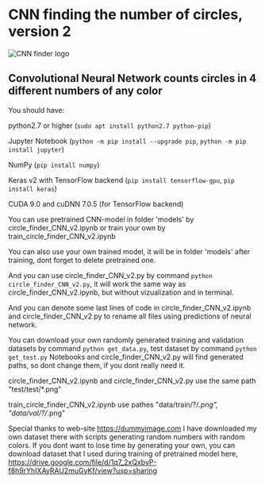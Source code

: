 # CNN finding the number of circles, version 2
![CNN finder logo](https://raw.githubusercontent.com/vadimfedulov321/CNN-finding-the-number-of-circles-v2/master/logo/index.png)
## Convolutional Neural Network counts circles in 4 different numbers of any color

You should have:

python2.7 or higher (`sudo apt install python2.7 python-pip`)

Jupyter Notebook (`python -m pip install --upgrade pip`, `python -m pip install jupyter`)

NumPy (`pip install numpy`)

Keras v2 with TensorFlow backend (`pip install tensorflow-gpu`, `pip install keras`)

CUDA 9.0 and cuDNN 7.0.5 (for TensorFlow backend)



You can use pretrained CNN-model in folder 'models' by circle_finder_CNN_v2.ipynb or train your own by train_circle_finder_CNN_v2.ipynb

You can also use your own trained model, it will be in folder 'models' after training, dont forget to delete pretrained one.

And you can use circle_finder_CNN_v2.py by command `python circle_finder_CNN_v2.py`, it will work the same way as circle_finder_CNN_v2.ipynb,
but without vizualization and in terminal.

And you can denote some last lines of code in circle_finder_CNN_v2.ipynb and circle_finder_CNN_v2.py to rename all files using predictions of neural network.

You can download your own randomly generated training and validation datasets by command `python get_data.py`, test dataset by command `python get_test.py` Notebooks and circle_finder_CNN_v2.py will find generated paths, so dont change
them, if you dont really need it.

circle_finder_CNN_v2.ipynb and circle_finder_CNN_v2.py use the same path "test/test/*.png"

train_circle_finder_CNN_v2.ipynb use pathes "data/train/?/*.png", "data/val/?/*.png"

Special thanks to web-site https://dummyimage.com I have downloaded my own dataset there with scripts generating random numbers with random colors. If you dont want to lose time by generating your
own, you can download dataset that I used during training of pretrained model here, https://drive.google.com/file/d/1q7_2xQxbyP-f8h9rYhIXAyRAU2muGyKf/view?usp=sharing
